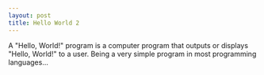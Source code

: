 ```yaml
---
layout: post
title: Hello World 2
---
```


A "Hello, World!" program is a computer program that outputs or displays "Hello, World!" to a user. Being a very simple program in most programming languages...
